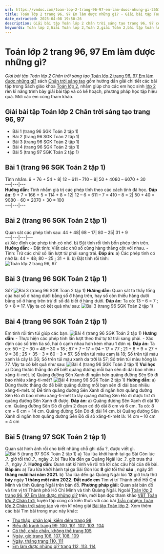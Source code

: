 ```yaml
---
url: https://vndoc.com/toan-lop-2-trang-96-97-em-lam-duoc-nhung-gi-255152
title: Toán lớp 2 trang 96, 97 Em làm được những gì? - Giải bài tập Toán lớp 2 Chân trời sáng tạo - VnDoc.com
date_extracted: 2025-04-08 19:50:26
description: Giải bài tập Toán lớp 2 chân trời sáng tạo trang 96, 97 có lời giải chi tiết cho từng bài học trên lớp để các em học sinh tham khảo chuẩn bị cho chương trình sách mới lớp 2 thêm hiệu quả.
keywords: Toán lớp 2,Giải Toán lớp 2,Toán 2,giải Toán 2,bài tập toán lớp 2,toan lop 2,toán lớp 2 tập 1,toán lớp 2 tập 2,toán 2 tập 1,toán 2 tập 2,học toán lớp 2,toán lớp 2 sách Chân trời,toán lớp 2 chân trời sáng tạo,Sách giáo khoa lớp 2 Chân trời sáng tạo,giải bài tập toán lớp 2 chân trời sáng tạo,giải toán lớp 2 chân trời sáng tạo,Toán lớp 2 trang 96 chân trời sáng tạo,Toán lớp 2 trang 97 chân trời sáng tạo
---
```


# Toán lớp 2 trang 96, 97 Em làm được những gì?
_Giải bài tập Toán lớp 2 Chân trời sáng tạo_
[Toán lớp 2 trang 96, 97 Em làm được những gì?](<https://vndoc.com/toan-lop-2-trang-96-97-em-lam-duoc-nhung-gi-255152>) sách [Chân trời sáng tạo](<https://vndoc.com/bo-sach-chan-troi-sang-tao-lop-2-232825>) gồm hướng dẫn giải chi tiết các bài tập trong Sách giáo khoa [Toán lớp 2](<https://vndoc.com/toan-lop2> "Toán lớp 2"), nhằm giúp cho các em học sinh [lớp 2](<https://vndoc.com/tai-lieu-hoc-tap-lop2>) rèn kĩ năng trình bày giải bài tập và có kế hoạch, phương pháp học tập hiệu quả. Mời các em cùng tham khảo.
## Giải bài tập Toán lớp 2 Chân trời sáng tạo trang 96, 97
  * Bài 1 \(trang 96 SGK Toán 2 tập 1\)
  * Bài 2 \(trang 96 SGK Toán 2 tập 1\)
  * Bài 3 \(trang 96 SGK Toán 2 tập 1\)
  * Bài 4 \(trang 96 SGK Toán 2 tập 1\)
  * Bài 5 \(trang 97 SGK Toán 2 tập 1\)

## Bài 1 \(trang 96 SGK Toán 2 tập 1\)
Tính nhẩm.
9 + 76 + 54 + 8| 12 – 611 – 710 – 8| 50 + 4080 – 6070 + 30  
---|---|---  
**Hướng dẫn:**
Tính nhẩm giá trị các phép tính theo các cách tính đã học.
**Đáp án:**
9 + 7 = 166 + 5 = 114 + 8 = 12| 12 – 6 = 611 – 7 = 410 – 8 = 2| 50 + 40 = 9080 – 60 = 2070 + 30 = 100  
---|---|---  
## Bài 2 \(trang 96 SGK Toán 2 tập 1\)
Quan sát các phép tính sau:
44 + 48| 68 – 17| 80 – 25| 31 + 9  
---|---|---|---  
a\) Xác định các phép tính có nhớ.
b\) Đặt tính rồi tính bốn phép tính trên.
**Hướng dẫn:**
\- Đặt tính: Viết các chữ số cùng hàng thẳng cột với nhau.
\- Tính: Trừ các chữ số lần lượt từ phải sang trái.
**Đáp án:**
a\) Các phép tính có nhớ là:
44 + 48; 80 – 25 ; 31 + 9.
b\) Đặt tính rồi tính:
![Toán lớp 2 trang 96, 97](https://i.vdoc.vn/data/image/2022/01/24/toan-lop-2-trang-96-97-1.jpg)
## Bài 3 \(trang 96 SGK Toán 2 tập 1\)
Số?
![Bài 3 \(trang 96 SGK Toán 2 tập 1\)](https://i.vdoc.vn/data/image/2022/01/24/toan-lop-2-trang-96-97-2.jpg)
**Hướng dẫn:**
Quan sát ta thấy tổng của hai số ở hàng dưới bằng số ở hàng trên, hay số còn thiếu hàng dưới bằng số ở hàng trên trừ đi số đã biết ở hàng dưới.
**Đáp án:**
Ta có: 13 – 6 = 7 ; 9 + 8 = 17.
Vậy ta có kết quả như sau:
![Bài 3 \(trang 96 SGK Toán 2 tập 1\)](https://i.vdoc.vn/data/image/2022/01/24/toan-lop-2-trang-96-97-3.jpg)
## Bài 4 \(trang 96 SGK Toán 2 tập 1\)
Em tính rồi tìm túi giúp các bạn.
![Bài 4 \(trang 96 SGK Toán 2 tập 1\)](https://i.vdoc.vn/data/image/2022/01/24/toan-lop-2-trang-96-97-4.jpg)
**Hướng dẫn:**
\- Thực hiện các phép tính lần lượt theo thứ tự từ trái sang phải.
\- Xác định các số trên tia số, hai ô cạnh nhau hơn kém nhau 1 đơn vị.
**Đáp án:**
Ta có:
50 – 2 – 30 = 48 – 30 = 18 ;
87 + 7 – 17 = 94 – 17 = 77 ;
21 + 6 + 9 = 27 + 9 = 36 ;
25 + 35 – 3 = 60 – 3 = 57.
Số trên túi màu cam là 18; Số trên túi màu xanh lá cây là 36;
Số trên túi màu xanh da trời là 57; Số trên túi màu hồng là 77.
Vậy ta có kết quả như sau:
![Bài 4 \(trang 96 SGK Toán 2 tập 1\)](https://i.vdoc.vn/data/image/2022/01/24/toan-lop-2-trang-96-97-5.jpg)
**Vui học**
a\) Dùng thước thẳng đo để biết quãng đường mỗi bạn sên đi dài bao nhiêu xăng-ti-mét.
b\) Quãng đường Sên Xanh đi ngắn hơn quãng đường Sên Đỏ đi bao nhiêu xăng-ti-mét?
![Bài 4 \(trang 96 SGK Toán 2 tập 1\)](https://i.vdoc.vn/data/image/2022/01/24/toan-lop-2-trang-96-97-6.jpg)
**Hướng dẫn:**
a\) Dùng thước thẳng đo để biết quãng đường mỗi bạn sên đi dài bao nhiêu xăng-ti-mét.
b\) Để tính quãng đường Sên Xanh đi ngắn hơn quãng đường Sên Đỏ đi bao nhiêu xăng-ti-mét ta lấy quãng đường Sên Đỏ đi được trừ đi quãng đường Sên Xanh đi được.
**Đáp án:**
a\) Quãng đường Sên Xanh đi dài 10 cm.
Quãng đường Sên Đỏ đi gồm 2 đoạn có độ dài 8 cm và 6 cm.
Ta có: 8 cm + 6 cm = 14 cm.
Quãng đường Sên Đỏ đi dài 14 cm.
b\) Quãng đường Sên Xanh đi ngắn hơn quãng đường Sên Đỏ đi số xăng-ti-mét là:
14 cm – 10 cm = 4 cm
## Bài 5 \(trang 97 SGK Toán 2 tập 1\)
Quan sát hình ảnh rồi cho biết những chỗ ghi dấu ?, được viết gì.
![Bài 5 \(trang 97 SGK Toán 2 tập 1\)](https://i.vdoc.vn/data/image/2022/01/24/toan-lop-2-trang-96-97-7.jpg)
a\) Tàu lửa khởi hành tại ga Sài Gòn lúc .?. giờ tối thứ .?., ngày .?.
b\) Tàu lửa đến ga Quảng Ngãi lúc .?. giờ trưa thứ .?., ngày .?.
**Hướng dẫn:**
Quan sát kĩ hình vẽ rồi trả lời các câu hỏi của đề bài.
**Đáp án:**
a\) Tàu lửa khởi hành tại ga Sài Gòn lúc **8** giờ tối thứ **sáu** , ngày **31 tháng mười hai năm 2021.**
b\) Tàu lửa đến ga Quảng Ngãi lúc **12** giờ trưa thứ **bảy** ngày **1 tháng một năm 2022**.
**Đất nước em**
Tìm vị trí Thành phố Hồ Chí Minh và tỉnh Quảng Ngãi trên bản đồ.
**Phương pháp giải:**
Quan sát bản đồ và tìm vị trí Thành phố Hồ Chí Minh và tỉnh Quảng Ngãi.
Ngoài [Toán lớp 2 trang 96, 97 Em làm được những gì?](<https://vndoc.com/toan-lop-2-trang-96-97-em-lam-duoc-nhung-gi-255152>) trên, mời bạn đọc tham khảo [VBT Toán lớp 2 Chân trời](<https://vndoc.com/vo-bai-tap-toan-lop-2-chan-troi-sang-tao> "VBT Toán lớp 2 Chân trời"), luyện tập củng cố kiến thức với các bài [Trắc nghiệm Toán lớp 2 Chân trời sáng tạo](<https://vndoc.com/trac-nghiem-toan-lop-2-chan-troi-sang-tao> "Trắc nghiệm Toán lớp 2 Chân trời sáng tạo") và rèn kĩ năng giải [Bài tập Toán lớp 2](<https://vndoc.com/bai-tap-toan-lop2> "Bài tập Toán lớp 2").
Xem thêm các bài Tìm bài trong mục này khác:
  * [Thu thập, phân loại, kiểm đếm trang 98](</toan-lop-2-trang-98-thu-thap-phan-loai-kiem-dem-255160>)
  * [Biểu đồ tranh trang 99, 100, 101, 102, 103, 104](</toan-lop-2-trang-100-101-102-103-104-bieu-do-tranh-255575>)
  * [Có thể, chắc chắn, không thể trang 105](</toan-lop-2-trang-105-co-the-chac-chan-khong-the-256787>)
  * [Ngày, giờ trang 106, 107, 108, 109](</toan-lop-2-trang-107-108-109-ngay-gio-256788>)
  * [Ngày, tháng trang 110, 111](</toan-lop-2-trang-110-111-ngay-thang-256936>)
  * [Em làm được những gì? trang 112, 113, 114](</toan-lop-2-trang-112-113-114-em-lam-duoc-nhung-gi-256984>)

